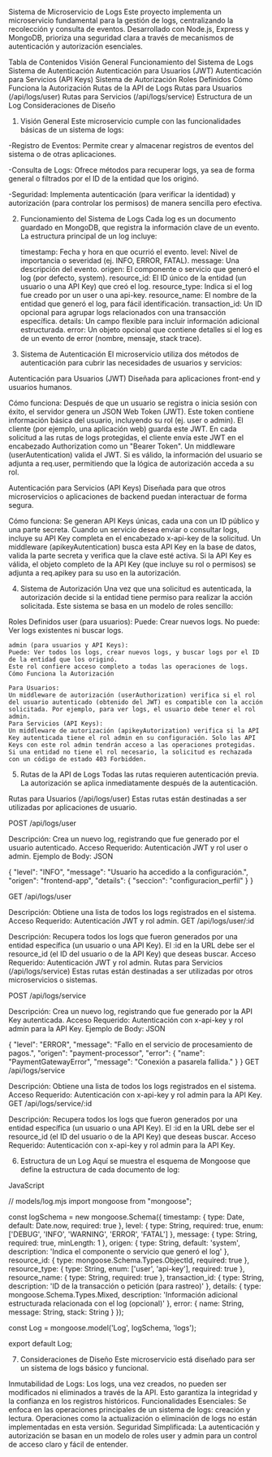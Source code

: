 Sistema de Microservicio de Logs
    Este proyecto implementa un microservicio fundamental para la gestión de logs, centralizando la recolección y consulta de eventos. Desarrollado con Node.js, Express y MongoDB, prioriza una seguridad clara a través de mecanismos de autenticación y autorización esenciales.

Tabla de Contenidos
    Visión General
    Funcionamiento del Sistema de Logs
    Sistema de Autenticación
    Autenticación para Usuarios (JWT)
    Autenticación para Servicios (API Keys)
    Sistema de Autorización
    Roles Definidos
    Cómo Funciona la Autorización
    Rutas de la API de Logs
    Rutas para Usuarios (/api/logs/user)
    Rutas para Servicios (/api/logs/service)
    Estructura de un Log
    Consideraciones de Diseño


1. Visión General
Este microservicio cumple con las funcionalidades básicas de un sistema de logs:

-Registro de Eventos: Permite crear y almacenar registros de eventos del sistema o de otras aplicaciones.

-Consulta de Logs: Ofrece métodos para recuperar logs, ya sea de forma general o filtrados por el ID de la entidad que los originó.

-Seguridad: Implementa autenticación (para verificar la identidad) y autorización (para controlar los permisos) de manera sencilla pero efectiva.


2. Funcionamiento del Sistema de Logs
Cada log es un documento guardado en MongoDB, que registra la información clave de un evento. La estructura principal de un log incluye:

    timestamp: Fecha y hora en que ocurrió el evento.
    level: Nivel de importancia o severidad (ej. INFO, ERROR, FATAL).
    message: Una descripción del evento.
    origen: El componente o servicio que generó el log (por defecto, system).
    resource_id: El ID único de la entidad (un usuario o una API Key) que creó el log.
    resource_type: Indica si el log fue creado por un user o una api-key.
    resource_name: El nombre de la entidad que generó el log, para fácil identificación.
    transaction_id: Un ID opcional para agrupar logs relacionados con una transacción específica.
    details: Un campo flexible para incluir información adicional estructurada.
    error: Un objeto opcional que contiene detalles si el log es de un evento de error (nombre, mensaje, stack trace).


3. Sistema de Autenticación
El microservicio utiliza dos métodos de autenticación para cubrir las necesidades de usuarios y servicios:

Autenticación para Usuarios (JWT)
Diseñada para aplicaciones front-end y usuarios humanos.

Cómo funciona:
    Después de que un usuario se registra o inicia sesión con éxito, el servidor genera un JSON Web Token (JWT). Este token contiene información básica del usuario, incluyendo su rol (ej. user o admin).
    El cliente (por ejemplo, una aplicación web) guarda este JWT.
    En cada solicitud a las rutas de logs protegidas, el cliente envía este JWT en el encabezado Authorization como un "Bearer Token".
    Un middleware (userAutentication) valida el JWT. Si es válido, la información del usuario se adjunta a req.user, permitiendo que la lógica de autorización acceda a su rol.

Autenticación para Servicios (API Keys)
Diseñada para que otros microservicios o aplicaciones de backend puedan interactuar de forma segura.

Cómo funciona:
    Se generan API Keys únicas, cada una con un ID público y una parte secreta.
    Cuando un servicio desea enviar o consultar logs, incluye su API Key completa en el encabezado x-api-key de la solicitud.
    Un middleware (apikeyAutentication) busca esta API Key en la base de datos, valida la parte secreta y verifica que la clave esté activa.
    Si la API Key es válida, el objeto completo de la API Key (que incluye su rol o permisos) se adjunta a req.apikey para su uso en la autorización.


4. Sistema de Autorización
Una vez que una solicitud es autenticada, la autorización decide si la entidad tiene permiso para realizar la acción solicitada. Este sistema se basa en un modelo de roles sencillo:

Roles Definidos
    user (para usuarios):
    Puede: Crear nuevos logs.
    No puede: Ver logs existentes ni buscar logs.

    admin (para usuarios y API Keys):
    Puede: Ver todos los logs, crear nuevos logs, y buscar logs por el ID de la entidad que los originó.
    Este rol confiere acceso completo a todas las operaciones de logs.
    Cómo Funciona la Autorización

    Para Usuarios:
    Un middleware de autorización (userAuthorization) verifica si el rol del usuario autenticado (obtenido del JWT) es compatible con la acción solicitada. Por ejemplo, para ver logs, el usuario debe tener el rol admin.
    Para Servicios (API Keys):
    Un middleware de autorización (apikeyAutorization) verifica si la API Key autenticada tiene el rol admin en su configuración. Solo las API Keys con este rol admin tendrán acceso a las operaciones protegidas.
    Si una entidad no tiene el rol necesario, la solicitud es rechazada con un código de estado 403 Forbidden.

5. Rutas de la API de Logs
Todas las rutas requieren autenticación previa. La autorización se aplica inmediatamente después de la autenticación.

Rutas para Usuarios (/api/logs/user)
Estas rutas están destinadas a ser utilizadas por aplicaciones de usuario.

POST /api/logs/user

Descripción: Crea un nuevo log, registrando que fue generado por el usuario autenticado.
Acceso Requerido: Autenticación JWT y rol user o admin.
Ejemplo de Body:
JSON

{
    "level": "INFO",
    "message": "Usuario ha accedido a la configuración.",
    "origen": "frontend-app",
    "details": {
        "seccion": "configuracion_perfil"
    }
}


GET /api/logs/user

Descripción: Obtiene una lista de todos los logs registrados en el sistema.
Acceso Requerido: Autenticación JWT y rol admin.
GET /api/logs/user/:id

Descripción: Recupera todos los logs que fueron generados por una entidad específica (un usuario o una API Key). El :id en la URL debe ser el resource_id (el ID del usuario o de la API Key) que deseas buscar.
Acceso Requerido: Autenticación JWT y rol admin.
Rutas para Servicios (/api/logs/service)
Estas rutas están destinadas a ser utilizadas por otros microservicios o sistemas.

POST /api/logs/service

Descripción: Crea un nuevo log, registrando que fue generado por la API Key autenticada.
Acceso Requerido: Autenticación con x-api-key y rol admin para la API Key.
Ejemplo de Body:
JSON

{
    "level": "ERROR",
    "message": "Fallo en el servicio de procesamiento de pagos.",
    "origen": "payment-processor",
    "error": {
        "name": "PaymentGatewayError",
        "message": "Conexión a pasarela fallida."
    }
}
GET /api/logs/service

Descripción: Obtiene una lista de todos los logs registrados en el sistema.
Acceso Requerido: Autenticación con x-api-key y rol admin para la API Key.
GET /api/logs/service/:id

Descripción: Recupera todos los logs que fueron generados por una entidad específica (un usuario o una API Key). El :id en la URL debe ser el resource_id (el ID del usuario o de la API Key) que deseas buscar.
Acceso Requerido: Autenticación con x-api-key y rol admin para la API Key.


6. Estructura de un Log
Aquí se muestra el esquema de Mongoose que define la estructura de cada documento de log:

JavaScript

// models/log.mjs
import mongoose from "mongoose";

const logSchema = new mongoose.Schema({
  timestamp: {
    type: Date,
    default: Date.now,
    required: true
  },
  level: {
    type: String,
    required: true,
    enum: ['DEBUG', 'INFO', 'WARNING', 'ERROR', 'FATAL']
  },
  message: {
    type: String,
    required: true,
    minLength: 1
  },
  origen: {
    type: String,
    default: 'system',
    description: 'Indica el componente o servicio que generó el log'
  },
  resource_id: {
    type: mongoose.Schema.Types.ObjectId,
    required: true
  },
  resource_type: {
    type: String,
    enum: ['user', 'api-key'],
    required: true
  },
  resource_name: {
    type: String,
    required: true
  },
  transaction_id: {
    type: String,
    description: 'ID de la transacción o petición (para rastreo)'
  },
  details: {
    type: mongoose.Schema.Types.Mixed,
    description: 'Información adicional estructurada relacionada con el log (opcional)'
  },
  error: {
    name: String,
    message: String,
    stack: String
  }
});

const Log = mongoose.model('Log', logSchema, 'logs');

export default Log;


7. Consideraciones de Diseño
Este microservicio está diseñado para ser un sistema de logs básico y funcional.

Inmutabilidad de Logs: Los logs, una vez creados, no pueden ser modificados ni eliminados a través de la API. Esto garantiza la integridad y la confianza en los registros históricos.
Funcionalidades Esenciales: Se enfoca en las operaciones principales de un sistema de logs: creación y lectura. Operaciones como la actualización o eliminación de logs no están implementadas en esta versión.
Seguridad Simplificada: La autenticación y autorización se basan en un modelo de roles user y admin para un control de acceso claro y fácil de entender.